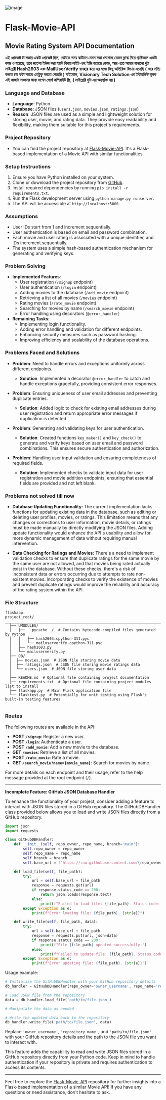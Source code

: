![image](https://github.com/0xAhmadYousuf/Flask-Movie-API/assets/139548576/9d5b8af9-9640-4875-9535-0ae4816f978a)


# Flask-Movie-API
## Movie Rating System API Documentation

**এই প্রোজেক্ট টা মজার একটা প্রোজেক্ট ছিল, যেটাতে সময় কাটাতে যেমন মজা লেগেছে তেমন ফ্লাস্ক দিয়ে প্র্যক্টিক্যল একটা কাজ ও হয়েছে, তবে জ্যন্গো ইউজ করা হয়নি বিধায় লাইট এবং ইজি হয়েছে কোড, আর এতে আমার বানানো দুটা লাইব্রেরী Hash2603 এবং MailUserVerify ব্যবহার করে এর মধ্যে কিছু অতিরিক্ত ফিচার এনেছি ( আর সত্যি বলতে চার ঘন্টা সময়ে এতটুকু করতে পেরেছি )
যাইহোক, Visionary Tech Solution এর ইন্টারভিউ মূলক এই কাজটা সকলের জন্য ওপেন সোর্স কপিরাইট ফ্রি, ( লাইব্রেরি দুটা এর অন্তর্ভুক্ত নয় )**

### Language and Database
- **Language**: Python
- **Database**: JSON files (`users.json`, `movies.json`, `ratings.json`)
- **Reason**: JSON files are used as a simple and lightweight solution for storing user, movie, and rating data. They provide easy readability and flexibility, making them suitable for this project's requirements.

### Project Repository
- You can find the project repository at [Flask-Movie-API](https://github.com/0xAhmadYousuf/Flask-Movie-API). It's a Flask-based implementation of a Movie API with similar functionalities.

### Setup Instructions
1. Ensure you have Python installed on your system.
2. Clone or download the project repository from [GitHub](https://github.com/0xAhmadYousuf/Flask-Movie-API).
3. Install required dependencies by running `pip install -r requirements.txt`.
4. Run the Flask development server using `python manage.py runserver`.
5. The API will be accessible at `http://localhost:5000`.

### Assumptions
- User IDs start from 1 and increment sequentially.
- User authentication is based on email and password combination.
- Each movie and user rating is associated with a unique identifier, and IDs increment sequentially.
- The system uses a simple hash-based authentication mechanism for generating and verifying keys.

### Problem Solving
- **Implemented Features**:
  - User registration (`/signup` endpoint)
  - User authentication (`/login` endpoint)
  - Adding movies to the database (`/add_movie` endpoint)
  - Retrieving a list of all movies (`/movies` endpoint)
  - Rating movies (`/rate_movie` endpoint)
  - Searching for movies by name (`/search_movie` endpoint)
  - Error handling using decorators (`@error_handler`)
- **Remaining Tasks**:
  - Implementing login functionality.
  - Adding error handling and validation for different endpoints.
  - Enhancing security measures such as password hashing.
  - Improving efficiency and scalability of the database operations.

### Problems Faced and Solutions
- **Problem**: Need to handle errors and exceptions uniformly across different endpoints.
  - **Solution**: Implemented a decorator `@error_handler` to catch and handle exceptions gracefully, providing consistent error responses.

- **Problem**: Ensuring uniqueness of user email addresses and preventing duplicate entries.
  - **Solution**: Added logic to check for existing email addresses during user registration and return appropriate error messages if duplication is detected.

- **Problem**: Generating and validating keys for user authentication.
  - **Solution**: Created functions `key_maker()` and `key_check()` to generate and verify keys based on user email and password combinations. This ensures secure authentication and authorization.

- **Problem**: Handling user input validation and ensuring completeness of required fields.
  - **Solution**: Implemented checks to validate input data for user registration and movie addition endpoints, ensuring that essential fields are provided and not left blank.

### Problems not solved till now
- **Database Updating Functionality:** The current implementation lacks functions for updating existing data in the database, such as editing or deleting user profiles, movies, or ratings. This limitation means that any changes or corrections to user information, movie details, or ratings must be made manually by directly modifying the JSON files. Adding update functionality would enhance the API's usability and allow for more dynamic management of data without requiring manual intervention.

- **Data Checking for Ratings and Movies:** There's a need to implement validation checks to ensure that duplicate ratings for the same movie by the same user are not allowed, and that movies being rated actually exist in the database. Without these checks, there's a risk of inconsistent data or errors occurring due to attempts to rate non-existent movies. Incorporating checks to verify the existence of movies and prevent duplicate ratings would improve the reliability and accuracy of the rating system within the API.


### File Structure
```
flaskapp.
project_root/
______________________________________________________________________________________
  ├── UMODULES/
  │   ├── __pycache__/  # Contains bytecode-compiled files generated by Python
  │   │   ├── hash2603.cpython-311.pyc
  │   │   └── mailuserverify.cpython-311.pyc
  │   ├── hash2603.py
  │   └── mailuserverify.py
  ├── DB/
  │  ├── movies.json  # JSON file storing movie data
  │  ├── ratings.json  # JSON file storing movie ratings data
  │  └── users.json  # JSON file storing user data
  │
  ├── README.md  # Optional file containing project documentation
  ├── requirements.txt  # Optional file containing project modules list to install
  ├── flaskapp.py  # Main Flask application file
  └── flasktest.py  # Potentially for unit testing using Flask's built-in testing features


```

### Routes
The following routes are available in the API:

- **POST `/signup`**: Register a new user.
- **POST `/login`**: Authenticate a user.
- **POST `/add_movie`**: Add a new movie to the database.
- **GET `/movies`**: Retrieve a list of all movies.
- **POST `/rate_movie`**: Rate a movie.
- **GET `/search_movie?name={movie_name}`**: Search for movies by name.

For more details on each endpoint and their usage, refer to the help message provided at the root endpoint (`/`).



---

**Incomplete Feature: GitHub JSON Database Handler**

To enhance the functionality of your project, consider adding a feature to interact with JSON files stored in a GitHub repository. The GitHubDBHandler class provided below allows you to load and write JSON files directly from a GitHub repository.

```python
import json
import requests

class GitHubDBHandler:
    def __init__(self, repo_owner, repo_name, branch='main'):
        self.repo_owner = repo_owner
        self.repo_name = repo_name
        self.branch = branch
        self.base_url = f'https://raw.githubusercontent.com/{repo_owner}/{repo_name}/{branch}/'

    def load_file(self, file_path):
        try:
            url = self.base_url + file_path
            response = requests.get(url)
            if response.status_code == 200:
                return json.loads(response.text)
            else:
                print(f"Failed to load file: {file_path}. Status code: {response.status_code}")
        except Exception as e:
            print(f"Error loading file: {file_path}. {str(e)}")

    def write_file(self, file_path, data):
        try:
            url = self.base_url + file_path
            response = requests.put(url, json=data)
            if response.status_code == 200:
                print(f"File {file_path} updated successfully.")
            else:
                print(f"Failed to update file: {file_path}. Status code: {response.status_code}")
        except Exception as e:
            print(f"Error updating file: {file_path}. {str(e)}")
```

Usage example:

```python
# Initialize the GitHubDBHandler with your GitHub repository details
db_handler = GitHubDBHandler(repo_owner='owner_username', repo_name='repository_name')

# Load JSON file from the repository
data = db_handler.load_file('path/to/file.json')

# Manipulate the data as needed

# Write the updated data back to the repository
db_handler.write_file('path/to/file.json', data)
```

Replace `'owner_username'`, `'repository_name'`, and `'path/to/file.json'` with your GitHub repository details and the path to the JSON file you want to interact with.

This feature adds the capability to read and write JSON files stored in a GitHub repository directly from your Python code. Keep in mind to handle authentication if your repository is private and requires authentication to access its contents.

---

Feel free to explore the [Flask-Movie-API](https://github.com/0xAhmadYousuf/Flask-Movie-API) repository for further insights into a Flask-based implementation of a similar Movie API! If you have any questions or need assistance, don't hesitate to ask.
